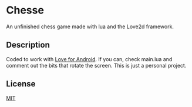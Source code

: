 # Chesse
An unfinished chess game made with lua and the Love2d framework.

## Description
Coded to work with [Love for Android](https://play.google.com/store/apps/details?id=org.love2d.android&hl=en&gl=US). If you can, check main.lua and comment out the bits that rotate the screen. This is just a personal project. 

## License
[MIT](https://choosealicense.com/licenses/mit/)